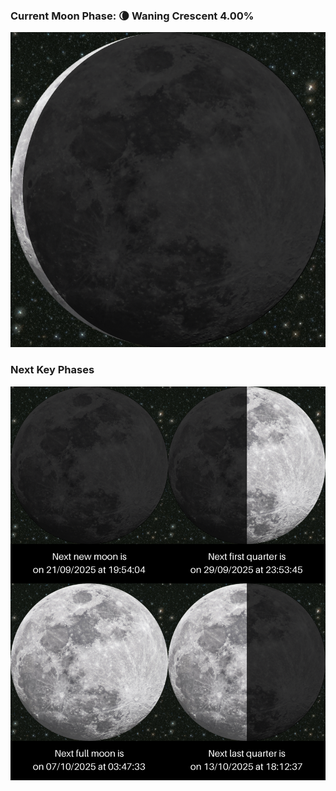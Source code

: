 ### Current Moon Phase: 🌘 Waning Crescent 4.00%
![Moon Phase](moonphase.png)
### Next Key Phases
![Gallery](gallery.png)